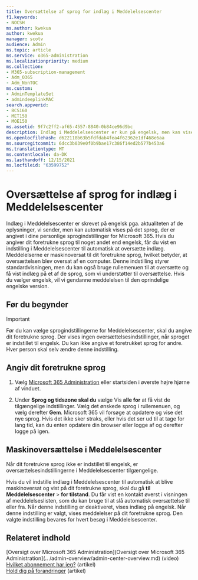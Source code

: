 ```yaml
---
title: Oversættelse af sprog for indlæg i Meddelelsescenter
f1.keywords:
- NOCSH
ms.author: kwekua
author: kwekua
manager: scotv
audience: Admin
ms.topic: article
ms.service: o365-administration
ms.localizationpriority: medium
ms.collection:
- M365-subscription-management
- Adm_O365
- Adm_NonTOC
ms.custom:
- AdminTemplateSet
- admindeeplinkMAC
search.appverid:
- BCS160
- MET150
- MOE150
ms.assetid: 9f7c2ff2-af65-4557-8840-0b84ce96d9bc
description: Indlæg i Meddelelsescenter er kun på engelsk, men kan vises automatisk på det sprog, du angiver for Microsoft 365.
ms.openlocfilehash: d622118b63b5fdfdab4fea4f62362e1df468e6aa
ms.sourcegitcommit: 6dcc3b039e0f0b9bae17c386f14ed2b577b453a6
ms.translationtype: MT
ms.contentlocale: da-DK
ms.lasthandoff: 12/15/2021
ms.locfileid: "63599752"
---
```

# <a name="language-translation-for-message-center-posts"></a>Oversættelse af sprog for indlæg i Meddelelsescenter

Indlæg i Meddelelsescenter er skrevet på engelsk pga. aktualiteten af de oplysninger, vi sender, men kan automatisk vises på det sprog, der er angivet i dine personlige sprogindstillinger for Microsoft 365. Hvis du angiver dit foretrukne sprog til noget andet end engelsk, får du vist en indstilling i Meddelelsescenter til automatisk at oversætte indlæg. Meddelelserne er maskinoversat til dit foretrukne sprog, hvilket betyder, at oversættelsen blev oversat af en computer. Denne indstilling styrer standardvisningen, men du kan også bruge rullemenuen til at oversætte og få vist indlæg på et af de sprog, som vi understøtter til oversættelse. Hvis du vælger engelsk, vil vi gendanne meddelelsen til den oprindelige engelske version.

## <a name="before-you-begin"></a>Før du begynder
  
> [!IMPORTANT]
> Før du kan vælge sprogindstillingerne for Meddelelsescenter, skal du angive dit foretrukne sprog. Der vises ingen oversættelsesindstillinger, når sproget er indstillet til engelsk. Du kan ikke angive et foretrukket sprog for andre. Hver person skal selv ændre denne indstilling. 
  
## <a name="set-your-preferred-language"></a>Angiv dit foretrukne sprog

1. Vælg <a href="https://go.microsoft.com/fwlink/p/?linkid=2024339" target="_blank">Microsoft 365 Administration</a> eller startsiden i øverste højre hjørne af vinduet.
  
2. Under **Sprog og tidszone skal du** vælge Vis **alle for** at få vist de tilgængelige indstillinger. Vælg det ønskede sprog i rullemenuen, og vælg derefter **Gem**. Microsoft 365 vil forsøge at opdatere og vise det nye sprog. Hvis det ikke sker straks, eller hvis det ser ud til at tage for lang tid, kan du enten opdatere din browser eller logge af og derefter logge på igen.
  
## <a name="machine-translation-in-message-center"></a>Maskinoversættelse i Meddelelsescenter

Når dit foretrukne sprog ikke er indstillet til engelsk, er oversættelsesindstillingerne i Meddelelsescenter tilgængelige.
  
Hvis du vil indstille indlæg i Meddelelsescenter til automatisk at blive maskinoversat og vist på dit foretrukne sprog, skal du gå **til Meddelelsescenter** \> **for tilstand**. Du får vist en kontakt øverst i visningen af meddelelseslisten, som du kan bruge til at slå automatisk oversættelse til eller fra. Når denne indstilling er deaktiveret, vises indlæg på engelsk. Når denne indstilling er valgt, vises meddelelser på dit foretrukne sprog. Den valgte indstilling bevares for hvert besøg i Meddelelsescenter. 

## <a name="related-content"></a>Relateret indhold

[Oversigt over Microsoft 365 Administration](Oversigt over Microsoft 365 Administration](.. /admin-overview/admin-center-overview.md) (video)\
[Hvilket abonnement har jeg?](../admin-overview/what-subscription-do-i-have.md) (artikel)\
[Hold dig på forandringer](../manage/stay-on-top-of-updates.md) (artikel)



  

